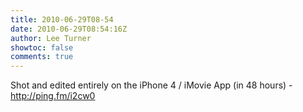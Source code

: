 ```yaml
---
title: 2010-06-29T08-54
date: 2010-06-29T08:54:16Z
author: Lee Turner
showtoc: false
comments: true
---
```


Shot and edited entirely on the iPhone 4 / iMovie App (in 48 hours) - http://ping.fm/i2cw0

